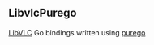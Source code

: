 ## LibvlcPurego

[LibVLC](https://www.videolan.org/vlc/libvlc.html) Go bindings written using [purego](https://github.com/ebitengine/purego)
